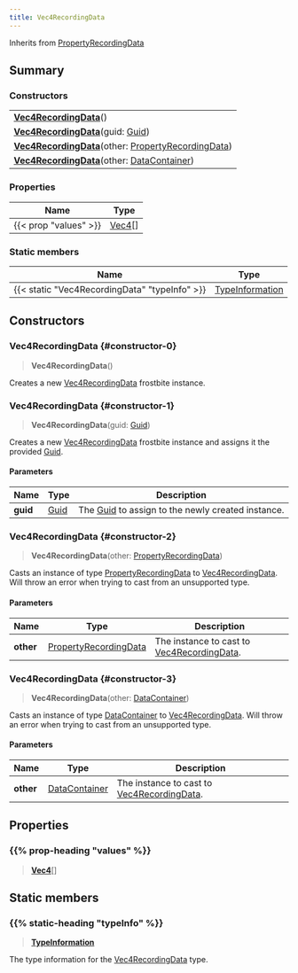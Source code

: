 ```yaml
---
title: Vec4RecordingData
---
```


Inherits from [PropertyRecordingData](/vext/ref/fb/propertyrecordingdata)

## Summary

### Constructors

|  |
| --- |
| **[Vec4RecordingData](#constructor-0)**() |
| **[Vec4RecordingData](#constructor-1)**(guid: [Guid](/vext/ref/shared/type/guid)) |
| **[Vec4RecordingData](#constructor-2)**(other: [PropertyRecordingData](/vext/ref/fb/propertyrecordingdata)) |
| **[Vec4RecordingData](#constructor-3)**(other: [DataContainer](/vext/ref/shared/type/datacontainer)) |

### Properties

| Name | Type |
| ---- | ---- |
| {{< prop "values" >}} | [Vec4](/vext/ref/shared/type/vec4)[] |

### Static members

| Name | Type |
| ---- | ---- |
| {{< static "Vec4RecordingData" "typeInfo" >}} | [TypeInformation](/vext/ref/shared/type/typeinformation) |

## Constructors

### Vec4RecordingData {#constructor-0}

> **Vec4RecordingData**()

Creates a new [Vec4RecordingData](/vext/ref/fb/vec4recordingdata) frostbite instance.

### Vec4RecordingData {#constructor-1}

> **Vec4RecordingData**(guid: [Guid](/vext/ref/shared/type/guid))

Creates a new [Vec4RecordingData](/vext/ref/fb/vec4recordingdata) frostbite instance and assigns it the provided [Guid](/vext/ref/shared/type/guid).

#### Parameters

| Name | Type | Description |
| ---- | ---- | ----------- |
| **guid** | [Guid](/vext/ref/shared/type/guid) | The [Guid](/vext/ref/shared/type/guid) to assign to the newly created instance. |

### Vec4RecordingData {#constructor-2}

> **Vec4RecordingData**(other: [PropertyRecordingData](/vext/ref/fb/propertyrecordingdata))

Casts an instance of type [PropertyRecordingData](/vext/ref/fb/propertyrecordingdata) to [Vec4RecordingData](/vext/ref/fb/vec4recordingdata). Will throw an error when trying to cast from an unsupported type.

#### Parameters

| Name | Type | Description |
| ---- | ---- | ----------- |
| **other** | [PropertyRecordingData](/vext/ref/fb/propertyrecordingdata) | The instance to cast to [Vec4RecordingData](/vext/ref/fb/vec4recordingdata). |

### Vec4RecordingData {#constructor-3}

> **Vec4RecordingData**(other: [DataContainer](/vext/ref/shared/type/datacontainer))

Casts an instance of type [DataContainer](/vext/ref/shared/type/datacontainer) to [Vec4RecordingData](/vext/ref/fb/vec4recordingdata). Will throw an error when trying to cast from an unsupported type.

#### Parameters

| Name | Type | Description |
| ---- | ---- | ----------- |
| **other** | [DataContainer](/vext/ref/shared/type/datacontainer) | The instance to cast to [Vec4RecordingData](/vext/ref/fb/vec4recordingdata). |

## Properties

### {{% prop-heading "values" %}}

> **[Vec4](/vext/ref/shared/type/vec4)**[]

## Static members

### {{% static-heading "typeInfo" %}}

> **[TypeInformation](/vext/ref/shared/type/typeinformation)**

The type information for the [Vec4RecordingData](/vext/ref/fb/vec4recordingdata) type.

